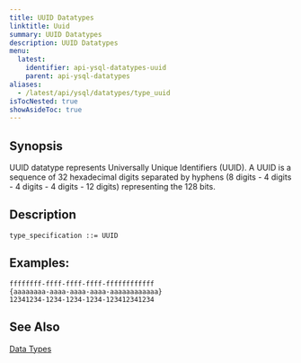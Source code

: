 ```yaml
---
title: UUID Datatypes
linktitle: Uuid
summary: UUID Datatypes
description: UUID Datatypes
menu:
  latest:
    identifier: api-ysql-datatypes-uuid
    parent: api-ysql-datatypes
aliases:
  - /latest/api/ysql/datatypes/type_uuid
isTocNested: true
showAsideToc: true
---
```


## Synopsis
UUID datatype represents Universally Unique Identifiers (UUID). A UUID is a sequence of 32 hexadecimal digits separated by hyphens (8 digits - 4 digits - 4 digits - 4 digits - 12 digits) representing the 128 bits.

## Description

```
type_specification ::= UUID
```

## Examples:

```
ffffffff-ffff-ffff-ffff-ffffffffffff
{aaaaaaaa-aaaa-aaaa-aaaa-aaaaaaaaaaaa}
12341234-1234-1234-1234-123412341234
```

## See Also

[Data Types](../datatypes)
